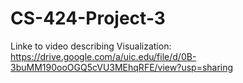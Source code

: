 # CS-424-Project-3

Linke to video describing Visualization:
https://drive.google.com/a/uic.edu/file/d/0B-3buMM190ooOGQ5cVU3MEhqRFE/view?usp=sharing
